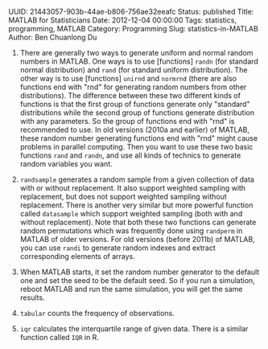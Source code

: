 UUID: 21443057-903b-44ae-b806-756ae32eeafc
Status: published
Title: MATLAB for Statisticians
Date: 2012-12-04 00:00:00
Tags: statistics, programming, MATLAB
Category: Programming
Slug: statistics-in-MATLAB
Author: Ben Chuanlong Du


1. There are generally two ways to generate uniform and normal random numbers in MATLAB. 
One ways is to use [functions] `randn` (for standard normal distribution) 
and `rand` (for standard uniform distribution). 
The other way is to use [functions] `unirnd` and `normrnd` 
(there are also functions end with "rnd" for generating random numbers from other distributions). 
The difference between these two different kinds of functions is that 
the first group of functions generate only "standard" distributions 
while the second group of functions generate distribution with any parameters. 
So the group of functions end with "rnd" is recommended to use.
In old versions (2010a and earlier) of MATLAB, 
these random number generating functions end with "rnd" might cause problems 
in parallel computing. 
Then you want to use these two basic functions `rand` and `randn`, 
and use all kinds of technics to generate random variables you want.

2. `randsample` generates a random sample 
from a given collection of data with or without replacement. 
It also support weighted sampling with replacement, 
but does not support weighted sampling without replacement. 
There is another very similar but more powerful function called `datasample` 
which support weighted sampling (both with and without replacement). 
Note that both these two functions can generate random permutations 
which was frequently done using `randperm` in MATLAB of older versions. 
For old versions (before 2011b) of MATLAB, 
you can use `randi` to generate random indexes 
and extract corresponding elements of arrays.

3. When MATLAB starts, 
it set the random number generator to the default one 
and set the seed to be the default seed. 
So if you run a simulation, 
reboot MATLAB and run the same simulation, 
you will get the same results.

4. `tabular` counts the frequency of observations.

5. `iqr` calculates the interquartile range of given data.
There is a similar function called `IQR` in R.
